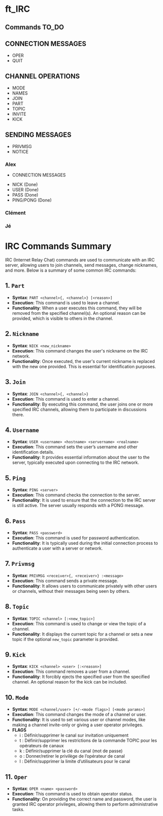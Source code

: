 # ft_IRC

## Commands TO_DO

## CONNECTION MESSAGES
- OPER
- QUIT

## CHANNEL OPERATIONS
- MODE
- NAMES
- JOIN
- PART
- TOPIC
- INVITE
- KICK

## SENDING MESSAGES
- PRIVMSG
- NOTICE

### Alex
 * CONNECTION MESSAGES
- NICK (Done)
- USER (Done)
- PASS (Done)
- PING/PONG (Done)

### Clément

### Jé


# IRC Commands Summary

IRC (Internet Relay Chat) commands are used to communicate with an IRC server, allowing users to join channels, send messages, change nicknames, and more. Below is a summary of some common IRC commands:

## 1. `Part`

- **Syntax**: `PART <channel>{, <channel>} [<reason>]`
- **Execution**: This command is used to leave a channel.
- **Functionality**: When a user executes this command, they will be removed from the specified channel(s). An optional reason can be provided, which is visible to others in the channel.

## 2. `Nickname`

- **Syntax**: `NICK <new_nickname>`
- **Execution**: This command changes the user's nickname on the IRC network.
- **Functionality**: Once executed, the user's current nickname is replaced with the new one provided. This is essential for identification purposes.

## 3. `Join`

- **Syntax**: `JOIN <channel>{, <channel>}`
- **Execution**: This command is used to enter a channel.
- **Functionality**: By executing this command, the user joins one or more specified IRC channels, allowing them to participate in discussions there.

## 4. `Username`

- **Syntax**: `USER <username> <hostname> <servername> <realname>`
- **Execution**: This command sets the user’s username and other identification details.
- **Functionality**: It provides essential information about the user to the server, typically executed upon connecting to the IRC network.

## 5. `Ping`

- **Syntax**: `PING <server>`
- **Execution**: This command checks the connection to the server.
- **Functionality**: It is used to ensure that the connection to the IRC server is still active. The server usually responds with a PONG message.

## 6. `Pass`

- **Syntax**: `PASS <password>`
- **Execution**: This command is used for password authentication.
- **Functionality**: It is typically used during the initial connection process to authenticate a user with a server or network.

## 7. `Privmsg`

- **Syntax**: `PRIVMSG <receiver>{, <receiver>} :<message>`
- **Execution**: This command sends a private message.
- **Functionality**: It allows users to communicate privately with other users or channels, without their messages being seen by others.

## 8. `Topic`

- **Syntax**: `TOPIC <channel> [:<new_topic>]`
- **Execution**: This command is used to change or view the topic of a channel.
- **Functionality**: It displays the current topic for a channel or sets a new topic if the optional `new_topic` parameter is provided.

## 9. `Kick`

- **Syntax**: `KICK <channel> <user> [:<reason>]`
- **Execution**: This command removes a user from a channel.
- **Functionality**: It forcibly ejects the specified user from the specified channel. An optional reason for the kick can be included.

## 10. `Mode`

- **Syntax**: `MODE <channel/user> [+/-<mode flags>] [<mode params>]`
- **Execution**: This command changes the mode of a channel or user.
- **Functionality**: It is used to set various user or channel modes, like making a channel invite-only or giving a user operator privileges.
- **FLAGS**
    - i : Définir/supprimer le canal sur invitation uniquement
    - t : Définir/supprimer les restrictions de la commande TOPIC pour les opérateurs de canaux
    - k : Définir/supprimer la clé du canal (mot de passe)
    - o : Donner/retirer le privilège de l’opérateur de canal
    - l : Définir/supprimer la limite d’utilisateurs pour le canal

## 11. `Oper`

- **Syntax**: `OPER <name> <password>`
- **Execution**: This command is used to obtain operator status.
- **Functionality**: On providing the correct name and password, the user is granted IRC operator privileges, allowing them to perform administrative tasks.